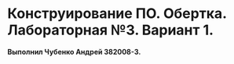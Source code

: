 # Конструирование ПО. Обертка. Лабораторная №3. Вариант 1.
<b>Выполнил Чубенко Андрей 382008-3.</b>





